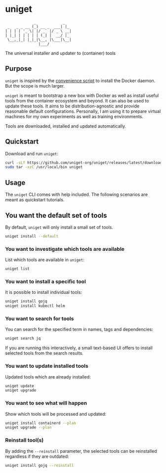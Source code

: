 # uniget

```plaintext
             _            _
 _   _ _ __ (_) __ _  ___| |_
| | | | '_ \| |/ _` |/ _ \ __|
| |_| | | | | | (_| |  __/ |_
 \__,_|_| |_|_|\__, |\___|\__|
               |___/
```

The universal installer and updater to (container) tools

## Purpose

`uniget` is inspired by the [convenience script](https://docs.docker.com/engine/install/ubuntu/#install-using-the-convenience-script) to install the Docker daemon. But the scope is much larger.

`uniget` is meant to bootstrap a new box with Docker as well as install useful tools from the container ecosystem and beyond. It can also be used to update these tools. It aims to be distribution-agnostic and provide reasonable default configurations. Personally, I am using it to prepare virtual machines for my own experiments as well as training environments.

Tools are downloaded, installed and updated automatically.

## Quickstart

Download and run `uniget`:

```bash
curl -sLf https://github.com/uniget-org/uniget/releases/latest/download/uniget_linux_$(uname -m).tar.gz | \
sudo tar -xzC /usr/local/bin uniget
```

## Usage

The `uniget` CLI comes with help included. The following scenarios are meant as quickstart tutorials.

## You want the default set of tools

By default, `uniget` will only install a small set of tools.

```bash
uniget install --default
```

### You want to investigate which tools are available

List which tools are available in `uniget`:

```bash
uniget list
```

### You want to install a specific tool

It is possible to install individual tools:

```bash
uniget install gojq
uniget install kubectl helm
```

### You want to search for tools

You can search for the specified term in names, tags and dependencies:

```bash
uniget search jq
```

If you are running this interactively, a small text-based UI offers to install selected tools from the search results.

### You want to update installed tools

Updated tools which are already installed:

```bash
uniget update
uniget upgrade
```

### You want to see what will happen

Show which tools will be processed and updated:

```bash
uniget install containerd --plan
uniget upgrade --plan
```

### Reinstall tool(s)

By adding the `--reinstall` parameter, the selected tools can be reinstalled regardless if they are outdated:

```bash
uniget install gojq --reinstall
```
